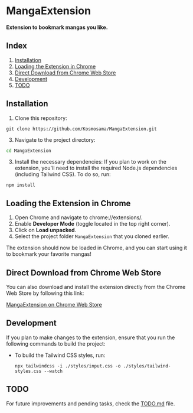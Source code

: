 # MangaExtension

**Extension to bookmark mangas you like.**

## Index

1. [Installation](#installation)
2. [Loading the Extension in Chrome](#loading-the-extension-in-chrome)
3. [Direct Download from Chrome Web Store](#direct-download-from-chrome-web-store)
4. [Development](#development)
5. [TODO](#todo)

## Installation

1. Clone this repository:
```git
git clone https://github.com/Kosmosama/MangaExtension.git
```
3. Navigate to the project directory:
```bash
cd MangaExtension
```
3. Install the necessary dependencies:
   If you plan to work on the extension, you'll need to install the required Node.js dependencies (including Tailwind CSS). To do so, run:
```node
npm install
```
## Loading the Extension in Chrome

1. Open Chrome and navigate to chrome://extensions/.
2. Enable **Developer Mode** (toggle located in the top right corner).
3. Click on **Load unpacked**.
4. Select the project folder `MangaExtension` that you cloned earlier.

The extension should now be loaded in Chrome, and you can start using it to bookmark your favorite mangas!

## Direct Download from Chrome Web Store

You can also download and install the extension directly from the Chrome Web Store by following this link:

[MangaExtension on Chrome Web Store](https://chromewebstore.google.com/detail/manga-library/agdepjcnhljkjcnnmanbooinhoaieidc)


## Development

If you plan to make changes to the extension, ensure that you run the following commands to build the project:

- To build the Tailwind CSS styles, run:
  ```
  npx tailwindcss -i ./styles/input.css -o ./styles/tailwind-styles.css --watch
  ```


## TODO

For future improvements and pending tasks, check the [TODO.md](./TODO.md) file.
